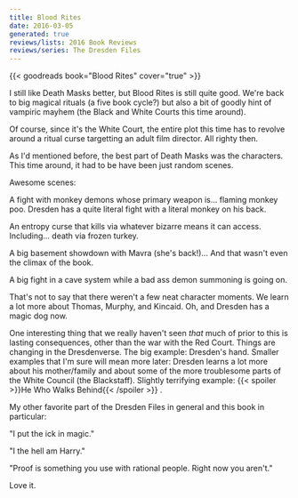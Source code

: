 ```yaml
---
title: Blood Rites
date: 2016-03-05
generated: true
reviews/lists: 2016 Book Reviews
reviews/series: The Dresden Files
---
```

{{< goodreads book="Blood Rites" cover="true" >}}

I still like Death Masks better, but Blood Rites is still quite good. We're back to big magical rituals (a five book cycle?) but also a bit of goodly hint of vampiric mayhem (the Black and White Courts this time around).  

Of course, since it's the White Court, the entire plot this time has to revolve around a ritual curse targetting an adult film director. All righty then.  

<!--more-->

As I'd mentioned before, the best part of Death Masks was the characters. This time around, it had to be have been just random scenes.  

Awesome scenes:  

A fight with monkey demons whose primary weapon is... flaming monkey poo. Dresden has a quite literal fight with a literal monkey on his back.  

An entropy curse that kills via whatever bizarre means it can access. Including... death via frozen turkey.  

A big basement showdown with Mavra (she's back!)... And that wasn't even the climax of the book.  

A big fight in a cave system while a bad ass demon summoning is going on.  

That's not to say that there weren't a few neat character moments. We learn a lot more about Thomas, Murphy, and Kincaid. Oh, and Dresden has a magic dog now.  

One interesting thing that we really haven't seen _that_ much of prior to this is lasting consequences, other than the war with the Red Court. Things are changing in the Dresdenverse. The big example: Dresden's hand. Smaller examples that I'm sure will mean more later: Dresden learns a lot more about his mother/family and about some of the more troublesome parts of the White Council (the Blackstaff). Slightly terrifying example:  {{< spoiler >}}He Who Walks Behind{{< /spoiler >}}  .  

My other favorite part of the Dresden Files in general and this book in particular:  

"I put the ick in magic."  

"I the hell am Harry."  

"Proof is something you use with rational people. Right now you aren't."  

Love it.


